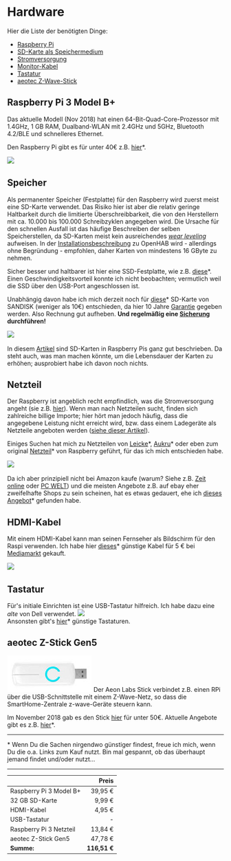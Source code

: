 # Hardware
Hier die Liste der benötigten Dinge:
- [Raspberry Pi](#raspberry-pi-3-model-b+)
- [SD-Karte als Speichermedium](#speicher)
- [Stromversorgung](#netzteil)
- [Monitor-Kabel](#hdmi-kabel)
- [Tastatur](#tastatur)
- [aeotec Z-Wave-Stick](#aeotec-z-stick-gen5)


## Raspberry Pi 3 Model B+
Das aktuelle Modell (Nov 2018) hat einen 64-Bit-Quad-Core-Prozessor mit 1.4GHz, 1 GB RAM, Dualband-WLAN mit 2.4GHz und 5GHz, Bluetooth 4.2/BLE und schnelleres Ethernet.

Den Raspberry Pi gibt es für unter 40€ z.B. [hier](https://rover.ebay.com/rover/1/707-53477-19255-0/1?icep_id=114&ipn=icep&toolid=20004&campid=5338436153&mpre=https%3A%2F%2Fwww.ebay.de%2Fitm%2FNeu-Raspberry-Pi-3-Model-B-BCM2837B0-SoC-IoT-PoE-Enabled-RP01048%2F273110053778%3Fepid%3D19018199270%26hash%3Ditem3f96a0b392%3Ag%3A-K4AAOSwIKNb8-u1)\*.

<img src="https://www.raspberrypi.org/app/uploads/2018/03/770A5842-1612x1080.jpg" width="400">


## Speicher
Als permanenter Speicher (Festplatte) für den Raspberry wird zuerst meist eine SD-Karte verwendet. Das Risiko hier ist aber die relativ geringe Haltbarkeit durch die limitierte Überschreibbarkeit, die von den Herstellern mit ca. 10.000 bis 100.000 Schreibzyklen angegeben wird. Die Ursache für den schnellen Ausfall ist das häufige Beschreiben der selben Speicherstellen, da SD-Karten meist kein ausreichendes _[wear leveling](https://www.chip.de/artikel/SSD-So-haelt-die-Hightech-Festplatte-8x-laenger-3_139999723.html)_ aufweisen. In der [Installationsbeschreibung](https://www.openhab.org/docs/installation/rasppi.html) zu OpenHAB wird - allerdings ohne Begründung - empfohlen, daher Karten von mindestens 16 GByte zu nehmen.

Sicher besser und haltbarer ist hier eine SSD-Festplatte, wie z.B. [diese](https://rover.ebay.com/rover/1/707-53477-19255-0/1?icep_id=114&ipn=icep&toolid=20004&campid=5338436153&mpre=https%3A%2F%2Fwww.ebay.de%2Fitm%2FSamsung-860-EVO-PRO-250GB-256GB-500GB-interne-SSD-mSATA-M-2-6-4cm-2-5-SATA3%2F123462925494%3Fhash%3Ditem1cbef6bcb6%3Am%3AmummlD9WCq-X-UKwFKZ3fGQ%3Ark%3A1%3Apf%3A0%26LH_ItemCondition%3D1000%26LH_BIN%3D1)\*. Einen Geschwindigkeitsvorteil konnte ich nicht beobachten; vermutlich weil die SSD über den USB-Port angeschlossen ist.

Unabhängig davon habe ich mich derzeit noch für [diese](https://rover.ebay.com/rover/1/707-53477-19255-0/1?icep_id=114&ipn=icep&toolid=20004&campid=5338436153&mpre=https%3A%2F%2Fwww.ebay.de%2Fitm%2FSANDISK-Ultra-UHS-I-Micro-SDHC-Speicherkarte-32-GB-98-MB-s-Class-10-%2F232765345038)\* SD-Karte von SANDISK (weniger als 10€) entschieden, da hier 10 Jahre [Garantie](https://www.sandisk.de/about/legal/warranty/warranty-table) gegeben werden. Also Rechnung gut aufheben. **Und regelmäßig eine [Sicherung](./backup.md) durchführen!**

<img src="https://www.sandisk.de/content/dam/sandisk-main/en_us/portal-assets/product-images/retail-products/Ultra_microSDHC_UHS-I_Class10_32GB-retina.png" width="100">

In diesem [Artikel](https://buyzero.de/blogs/news/raspberry-pi-sd-karten-korruption-vermeiden-geheimnisse-der-microsd-karte) sind SD-Karten in Raspberry Pis ganz gut beschrieben. Da steht auch, was man machen könnte, um die Lebensdauer der Karten zu erhöhen; ausprobiert habe ich davon noch nichts.


## Netzteil
Der Raspberry ist angeblich recht empfindlich, was die Stromversorgung angeht (sie z.B. [hier](https://www.datenreise.de/raspberry-pi-stromversorgung-netzteil-empfehlung/)). Wenn man nach Netzteilen sucht, finden sich zahlreiche billige Importe; hier hört man jedoch häufig, dass die angegebene Leistung nicht erreicht wird, bzw. dass einem Ladegeräte als Netzteile angeboten werden ([siehe dieser Artikel](https://www.elektronik-kompendium.de/sites/raspberry-pi/2002021.htm)).

Einiges Suchen hat mich zu Netzteilen von [Leicke](https://rover.ebay.com/rover/1/707-53477-19255-0/1?icep_id=114&ipn=icep&toolid=20004&campid=5338436153&mpre=https%3A%2F%2Fwww.ebay.de%2Fsch%2Fi.html%3FLH_PrefLoc%3D1%26_sop%3D15%26_osacat%3D0%26_odkw%3Dleicke%2B5v%2BUSB%26LH_EbayPlus%3D1%26_from%3DR40%26_trksid%3Dm570.l1313%26_nkw%3Dleicke%2B5v%2B%26_sacat%3D0)\*, [Aukru](https://rover.ebay.com/rover/1/707-53477-19255-0/1?icep_id=114&ipn=icep&toolid=20004&campid=5338436153&mpre=https%3A%2F%2Fwww.ebay.de%2Fsch%2Fi.html%3FLH_PrefLoc%3D1%26_sop%3D15%26_osacat%3D0%26_odkw%3DAukru%2B5v%2Braspberry%26LH_EbayPlus%3D1%26_from%3DR40%26_trksid%3Dm570.l1313%26_nkw%3DAukru%2B%2Braspberry%26_sacat%3D0)\* oder eben zum original [Netzteil](https://rover.ebay.com/rover/1/707-53477-19255-0/1?icep_id=114&ipn=icep&toolid=20004&campid=5338436153&mpre=https%3A%2F%2Fwww.ebay.de%2Fsch%2Fi.html%3F_blrs%3Dspell_check%26_from%3DR40%26_nkw%3Doffizielles%2Braspberry%2Bpi%2Bnetzteil%2B%26_sacat%3D0%26_sop%3D15%26LH_PrefLoc%3D1%26rt%3Dnc%26LH_EbayPlus%3D1)\* von Raspberry geführt, für das ich mich entschieden habe.

<img src="https://www.raspberrypi.org/app/uploads/2017/05/Power-supply-1-462x322.jpg" width="400">

Da ich aber prinzipiell nicht bei Amazon kaufe (warum? Siehe z.B. [Zeit online](https://www.zeit.de/2017/13/amazon-wal-mart-us-wirtschaft-ausbeutung-arbeitnehmer-lohnniveau) oder [PC WELT](https://www.pcwelt.de/a/stop-bezos-politiker-will-amazon-ausbeutung-stoppen,3452252)) und die meisten Angebote z.B. auf ebay eher zweifelhafte Shops zu sein scheinen, hat es etwas gedauert, ehe ich [dieses Angebot](https://rover.ebay.com/rover/1/707-53477-19255-0/1?icep_id=114&ipn=icep&toolid=20004&campid=5338436153&mpre=https%3A%2F%2Fwww.ebay.de%2Fitm%2Foffizielles-Raspberry-Pi-3-Netzteil-microUSB-5-1V-2-5A-schwarz%2F153097906752%3Fhash%3Ditem23a558aa40%3Ag%3Af40AAOSwmLlX2pn5%3Ark%3A2%3Apf%3A0)\* gefunden habe.

## HDMI-Kabel
Mit einem HDMI-Kabel kann man seinen Fernseher als Bildschirm für den Raspi verwenden. Ich habe hier [dieses](https://rover.ebay.com/rover/1/707-53477-19255-0/1?icep_id=114&ipn=icep&toolid=20004&campid=5338436153&mpre=https%3A%2F%2Fwww.ebay.de%2Fsch%2FVideokabel-stecker%2F32834%2Fi.html%3F_from%3DR40%26_nkw%3DHAMA%2B1%252C5%2Bm%2BHigh%2BSpeed%2BHDMI-Kabel%26_in_kw%3D1%26_ex_kw%3D%26_sacat%3D32834%26_mPrRngCbx%3D1%26_udlo%3D%26_udhi%3D7%26_ftrt%3D901%26_ftrv%3D1%26_sabdlo%3D%26_sabdhi%3D%26_samilow%3D%26_samihi%3D%26_sadis%3D10%26_fpos%3D%26LH_SALE_CURRENCY%3D0%26_sop%3D15%26_dmd%3D1%26_ipg%3D50%26_fosrp%3D1)\* günstige Kabel für 5 € bei [Mediamarkt](https://www.mediamarkt.de/de/product/_hama-1-5-m-high-speed-1148936.html?uympq=vpqr&rbtc=%7C%7C%7CTV%20%2B%20Audio%20%3E%20Fernseher%20%3E%20Zubeh%C3%B6r%20TV%7Cp%7C%7C&gclid=CjwKCAiAo8jgBRAVEiwAJUXKqDvjs6uAOkE7mwqvfGVKYN-icwWOhv-fx75grmIJaLGQ1jhZVkmf-RoCl80QAvD_BwE&gclsrc=aw.ds) gekauft.

<img src="https://picscdn.redblue.de/doi/pixelboxx-mss-49978190/fee_325_225_png/HAMA-1-5-m-High-Speed-HDMI-Kabel" width="100">

## Tastatur
Für's initiale Einrichten ist eine USB-Tastatur hilfreich. Ich habe dazu eine _alte_ von Dell verwendet.
<img src="https://snpi.dell.com/snp/images/products/large/de-de~580-ADHEr1/580-ADHEr1.jpg" width="200">  
Ansonsten gibt's [hier](https://rover.ebay.com/rover/1/707-53477-19255-0/1?icep_id=114&ipn=icep&toolid=20004&campid=5338436153&mpre=https%3A%2F%2Fwww.ebay.de%2Fsch%2Fi.html%3F_sop%3D15%26LH_ItemCondition%3D1000%26Tastatur%25252FKeypad%3DTastatur%26_oaa%3D1%26Schnittstelle%3DUSB%26_osacat%3D33963%26_odkw%3Dusb%2Btastatur%2B-numerisch%26LH_BIN%3D1%26Tastaturlayout%3DQWERTZ%252520%252528Standard%252529%26_dcat%3D33963%26rt%3Dnc%26Verbindung%3DKabelgebunden%26_from%3DR40%26_trksid%3Dm570.l1313%26_nkw%3Dusb%2Btastatur%2B-numerische%26_sacat%3D33963)\* günstige Tastaturen.

## aeotec Z-Stick Gen5
<img src="../images4git/aeotec-zwave-stick.jpg">  
Der Aeon Labs Stick verbindet z.B. einen RPi über die USB-Schnittstelle mit einem Z-Wave-Netz, so dass die SmartHome-Zentrale z-wave-Geräte steuern kann.  

Im November 2018 gab es den Stick [hier](https://www.jacob.de/q/2395131) für unter 50€. Aktuelle Angebote gibt es z.B. [hier](https://www.ebay.de/sch/i.html?_from=R40&_nkw=Aeotec++Z-Stick+Gen5&_sacat=0&_sop=15&rt=nc&LH_PrefLoc=2)\*.


---

\* Wenn Du die Sachen nirgendwo günstiger findest, freue ich mich, wenn Du die o.a. Links zum Kauf nutzt. Bin mal gespannt, ob das überhaupt jemand findet und/oder nutzt...

---

|                         |    Preis   |
| ----------------------- | ----------:|
| Raspberry Pi 3 Model B+ |    39,95 € |
| 32 GB SD-Karte          |     9,99 € |
| HDMI-Kabel              |     4,95 € |
| USB-Tastatur            |          - |
| Raspberry Pi 3 Netzteil |    13,84 € |
| aeotec Z-Stick Gen5     |    47,78 € |
| **Summe:**              | **116,51 €** |
